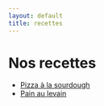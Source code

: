 ```yaml
---
layout: default
title: recettes
---
```

# Nos recettes

* [Pizza à la sourdough](pizza.html)
* [Pain au levain](pain.html)
